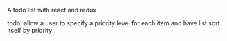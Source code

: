 A todo list with react and redux

todo: allow a user to specify a priority level for each item and have list sort itself by priority
